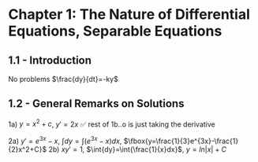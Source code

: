 # Chapter 1: The Nature of Differential Equations, Separable Equations

## 1.1 - Introduction
No problems
$\frac{dy}{dt}=-ky$

## 1.2 - General Remarks on Solutions
1a) $y=x^2+c$, $y'=2x$ ✅
rest of 1b..o is just taking the derivative

2a) $y'=e^{3x}-x$, $\int{dy}=\int{\left(e^{3x}-x\right)dx}$, $\fbox{y=\frac{1}{3}e^{3x}-\frac{1}{2}x^2+C}$
2b) $xy'=1$, $\int{dy}=\int{\frac{1}{x}dx}$, $y=ln\left|x\right|+C$